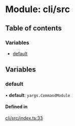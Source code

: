 # Module: cli/src

## Table of contents

### Variables

- [default](cli_src.md#default)

## Variables

### default

• **default**: `yargs.CommandModule`

#### Defined in

[cli/src/index.ts:33](https://github.com/iniquitybbs/iniquity/blob/98451f1/packages/cli/src/index.ts#L33)
